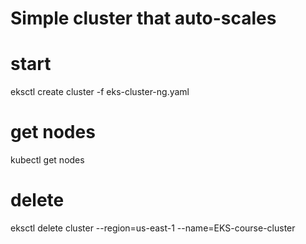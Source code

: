 # Simple cluster that auto-scales

# start
eksctl create cluster -f eks-cluster-ng.yaml

# get nodes
kubectl get nodes

# delete
eksctl delete cluster --region=us-east-1 --name=EKS-course-cluster


